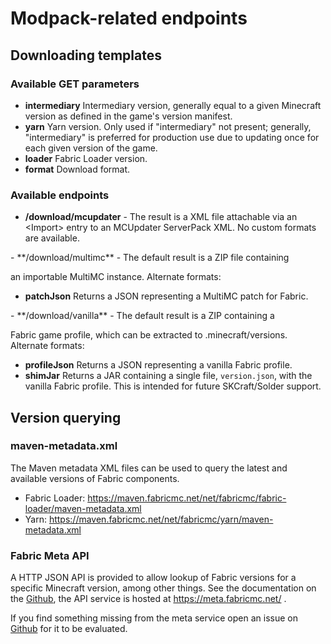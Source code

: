 # Modpack-related endpoints

## Downloading templates

### Available GET parameters

- **intermediary** Intermediary version, generally equal to a given
  Minecraft version as defined in the game's version manifest.
- **yarn** Yarn version. Only used if "intermediary" not present;
  generally, "intermediary" is preferred for production use due to
  updating once for each given version of the game.
- **loader** Fabric Loader version.
- **format** Download format.

### Available endpoints

- **/download/mcupdater** - The result is a XML file attachable via an
  &lt;Import&gt; entry to an MCUpdater ServerPack XML. No custom
  formats are available.

<!-- --->- **/download/multimc** - The default result is a ZIP file containing
  an importable MultiMC instance. Alternate formats:
  - **patchJson** Returns a JSON representing a MultiMC patch for
    Fabric.

<!-- --->- **/download/vanilla** - The default result is a ZIP containing a
  Fabric game profile, which can be extracted to .minecraft/versions.
  Alternate formats:
  - **profileJson** Returns a JSON representing a vanilla Fabric
    profile.
  - **shimJar** Returns a JAR containing a single file,
    `version.json`, with the vanilla Fabric profile. This is
    intended for future SKCraft/Solder support.

## Version querying

### maven-metadata.xml

The Maven metadata XML files can be used to query the latest and
available versions of Fabric components.

- Fabric Loader:
  <https://maven.fabricmc.net/net/fabricmc/fabric-loader/maven-metadata.xml>
- Yarn:
  <https://maven.fabricmc.net/net/fabricmc/yarn/maven-metadata.xml>

### Fabric Meta API

A HTTP JSON API is provided to allow lookup of Fabric versions for a
specific Minecraft version, among other things. See the documentation on
the [Github](https://github.com/FabricMC/fabric-meta), the API service
is hosted at <https://meta.fabricmc.net/> .

If you find something missing from the meta service open an issue on
[Github](https://github.com/FabricMC/fabric-meta) for it to be
evaluated.
